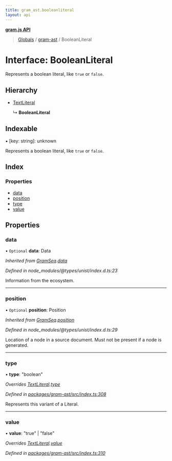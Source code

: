 ```yaml
---
title: gram_ast.booleanliteral
layout: api
---
```


**[gram.js API](../README.md)**

> [Globals](../globals.md) / [gram-ast](../modules/gram_ast.md) / BooleanLiteral

# Interface: BooleanLiteral

Represents a boolean literal, like `true` or `false`.

## Hierarchy

* [TextLiteral](gram_ast.textliteral.md)

  ↳ **BooleanLiteral**

## Indexable

▪ [key: string]: unknown

Represents a boolean literal, like `true` or `false`.

## Index

### Properties

* [data](gram_ast.booleanliteral.md#data)
* [position](gram_ast.booleanliteral.md#position)
* [type](gram_ast.booleanliteral.md#type)
* [value](gram_ast.booleanliteral.md#value)

## Properties

### data

• `Optional` **data**: Data

*Inherited from [GramSeq](gram_ast.gramseq.md).[data](gram_ast.gramseq.md#data)*

*Defined in node_modules/@types/unist/index.d.ts:23*

Information from the ecosystem.

___

### position

• `Optional` **position**: Position

*Inherited from [GramSeq](gram_ast.gramseq.md).[position](gram_ast.gramseq.md#position)*

*Defined in node_modules/@types/unist/index.d.ts:29*

Location of a node in a source document.
Must not be present if a node is generated.

___

### type

•  **type**: \"boolean\"

*Overrides [TextLiteral](gram_ast.textliteral.md).[type](gram_ast.textliteral.md#type)*

*Defined in [packages/gram-ast/src/index.ts:308](https://github.com/gram-data/gram-js/blob/4edc28f/packages/gram-ast/src/index.ts#L308)*

Represents this variant of a Literal.

___

### value

•  **value**: \"true\" \| \"false\"

*Overrides [TextLiteral](gram_ast.textliteral.md).[value](gram_ast.textliteral.md#value)*

*Defined in [packages/gram-ast/src/index.ts:310](https://github.com/gram-data/gram-js/blob/4edc28f/packages/gram-ast/src/index.ts#L310)*
